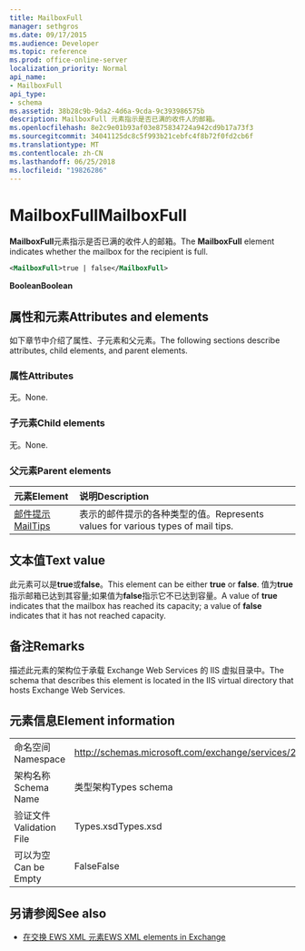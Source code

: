 ```yaml
---
title: MailboxFull
manager: sethgros
ms.date: 09/17/2015
ms.audience: Developer
ms.topic: reference
ms.prod: office-online-server
localization_priority: Normal
api_name:
- MailboxFull
api_type:
- schema
ms.assetid: 38b28c9b-9da2-4d6a-9cda-9c393986575b
description: MailboxFull 元素指示是否已满的收件人的邮箱。
ms.openlocfilehash: 8e2c9e01b93af03e875834724a942cd9b17a73f3
ms.sourcegitcommit: 34041125dc8c5f993b21cebfc4f8b72f0fd2cb6f
ms.translationtype: MT
ms.contentlocale: zh-CN
ms.lasthandoff: 06/25/2018
ms.locfileid: "19826286"
---
```

# <a name="mailboxfull"></a><span data-ttu-id="a8e2d-103">MailboxFull</span><span class="sxs-lookup"><span data-stu-id="a8e2d-103">MailboxFull</span></span>

<span data-ttu-id="a8e2d-104">**MailboxFull**元素指示是否已满的收件人的邮箱。</span><span class="sxs-lookup"><span data-stu-id="a8e2d-104">The **MailboxFull** element indicates whether the mailbox for the recipient is full.</span></span> 
  
```XML
<MailboxFull>true | false</MailboxFull>
```

<span data-ttu-id="a8e2d-105">**Boolean**</span><span class="sxs-lookup"><span data-stu-id="a8e2d-105">**Boolean**</span></span>

## <a name="attributes-and-elements"></a><span data-ttu-id="a8e2d-106">属性和元素</span><span class="sxs-lookup"><span data-stu-id="a8e2d-106">Attributes and elements</span></span>

<span data-ttu-id="a8e2d-107">如下章节中介绍了属性、子元素和父元素。</span><span class="sxs-lookup"><span data-stu-id="a8e2d-107">The following sections describe attributes, child elements, and parent elements.</span></span>
  
### <a name="attributes"></a><span data-ttu-id="a8e2d-108">属性</span><span class="sxs-lookup"><span data-stu-id="a8e2d-108">Attributes</span></span>

<span data-ttu-id="a8e2d-109">无。</span><span class="sxs-lookup"><span data-stu-id="a8e2d-109">None.</span></span>
  
### <a name="child-elements"></a><span data-ttu-id="a8e2d-110">子元素</span><span class="sxs-lookup"><span data-stu-id="a8e2d-110">Child elements</span></span>

<span data-ttu-id="a8e2d-111">无。</span><span class="sxs-lookup"><span data-stu-id="a8e2d-111">None.</span></span>
  
### <a name="parent-elements"></a><span data-ttu-id="a8e2d-112">父元素</span><span class="sxs-lookup"><span data-stu-id="a8e2d-112">Parent elements</span></span>

|<span data-ttu-id="a8e2d-113">**元素**</span><span class="sxs-lookup"><span data-stu-id="a8e2d-113">**Element**</span></span>|<span data-ttu-id="a8e2d-114">**说明**</span><span class="sxs-lookup"><span data-stu-id="a8e2d-114">**Description**</span></span>|
|:-----|:-----|
|[<span data-ttu-id="a8e2d-115">邮件提示</span><span class="sxs-lookup"><span data-stu-id="a8e2d-115">MailTips</span></span>](mailtips.md) <br/> |<span data-ttu-id="a8e2d-116">表示的邮件提示的各种类型的值。</span><span class="sxs-lookup"><span data-stu-id="a8e2d-116">Represents values for various types of mail tips.</span></span>  <br/> |
   
## <a name="text-value"></a><span data-ttu-id="a8e2d-117">文本值</span><span class="sxs-lookup"><span data-stu-id="a8e2d-117">Text value</span></span>

<span data-ttu-id="a8e2d-118">此元素可以是**true**或**false**。</span><span class="sxs-lookup"><span data-stu-id="a8e2d-118">This element can be either **true** or **false**.</span></span> <span data-ttu-id="a8e2d-119">值为**true**指示邮箱已达到其容量;如果值为**false**指示它不已达到容量。</span><span class="sxs-lookup"><span data-stu-id="a8e2d-119">A value of **true** indicates that the mailbox has reached its capacity; a value of **false** indicates that it has not reached capacity.</span></span> 
  
## <a name="remarks"></a><span data-ttu-id="a8e2d-120">备注</span><span class="sxs-lookup"><span data-stu-id="a8e2d-120">Remarks</span></span>

<span data-ttu-id="a8e2d-121">描述此元素的架构位于承载 Exchange Web Services 的 IIS 虚拟目录中。</span><span class="sxs-lookup"><span data-stu-id="a8e2d-121">The schema that describes this element is located in the IIS virtual directory that hosts Exchange Web Services.</span></span>
  
## <a name="element-information"></a><span data-ttu-id="a8e2d-122">元素信息</span><span class="sxs-lookup"><span data-stu-id="a8e2d-122">Element information</span></span>

|||
|:-----|:-----|
|<span data-ttu-id="a8e2d-123">命名空间</span><span class="sxs-lookup"><span data-stu-id="a8e2d-123">Namespace</span></span>  <br/> |http://schemas.microsoft.com/exchange/services/2006/types  <br/> |
|<span data-ttu-id="a8e2d-124">架构名称</span><span class="sxs-lookup"><span data-stu-id="a8e2d-124">Schema Name</span></span>  <br/> |<span data-ttu-id="a8e2d-125">类型架构</span><span class="sxs-lookup"><span data-stu-id="a8e2d-125">Types schema</span></span>  <br/> |
|<span data-ttu-id="a8e2d-126">验证文件</span><span class="sxs-lookup"><span data-stu-id="a8e2d-126">Validation File</span></span>  <br/> |<span data-ttu-id="a8e2d-127">Types.xsd</span><span class="sxs-lookup"><span data-stu-id="a8e2d-127">Types.xsd</span></span>  <br/> |
|<span data-ttu-id="a8e2d-128">可以为空</span><span class="sxs-lookup"><span data-stu-id="a8e2d-128">Can be Empty</span></span>  <br/> |<span data-ttu-id="a8e2d-129">False</span><span class="sxs-lookup"><span data-stu-id="a8e2d-129">False</span></span>  <br/> |
   
## <a name="see-also"></a><span data-ttu-id="a8e2d-130">另请参阅</span><span class="sxs-lookup"><span data-stu-id="a8e2d-130">See also</span></span>

- [<span data-ttu-id="a8e2d-131">在交换 EWS XML 元素</span><span class="sxs-lookup"><span data-stu-id="a8e2d-131">EWS XML elements in Exchange</span></span>](ews-xml-elements-in-exchange.md)

